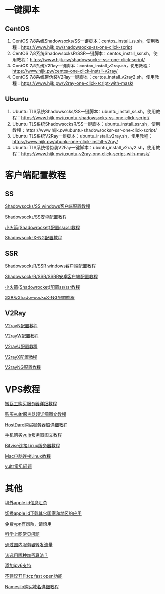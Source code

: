 # 一键脚本

## CentOS

1. CentOS 7/8系统Shadowsocks/SS一键脚本：centos_install_ss.sh，使用教程：<https://www.hijk.pw/shadowsocks-ss-one-click-script>
2. CentOS 7/8系统ShadowsocksR/SSR一键脚本：centos_install_ssr.sh，使用教程：<https://www.hijk.pw/shadowsocksr-ssr-one-click-script/>
3. CentOS 7/8系统V2Ray一键脚本：centos_install_v2ray.sh，使用教程：<https://www.hijk.pw/centos-one-click-install-v2ray/>
4. CentOS 7/8系统带伪装V2Ray一键脚本：centos_install_v2ray2.sh，使用教程：<https://www.hijk.pw/v2ray-one-click-script-with-mask/>

## Ubuntu

1. Ubuntu TLS系统Shadowsocks/SS一键脚本：ubuntu_install_ss.sh，使用教程：<https://www.hijk.pw/ubuntu-shadowsocks-ss-one-click-script/>
2. Ubuntu TLS系统ShadowsocksR/SS一键脚本：ubuntu_install_ssr.sh，使用教程：<https://www.hijk.pw/ubuntu-shadowsocksr-ssr-one-click-script/>
3. Ubuntu TLS系统V2Ray一键脚本：ubuntu_install_v2ray.sh，使用教程：<https://www.hijk.pw/ubuntu-one-click-install-v2ray/>
4. Ubuntu TLS系统带伪装V2Ray一键脚本：ubuntu_install_v2ray2.sh，使用教程：<https://www.hijk.pw/ubuntu-v2ray-one-click-script-with-mask/>

# 客户端配置教程

## SS

[Shadowsocks/SS windows客户端配置教程](https://www.hijk.pw/shadowsocks-windows-client-config-tutorial/)

[Shadowsocks/SS安卓配置教程](https://www.hijk.pw/shadowsocks-android-config-tutorial/)

[小火箭(Shadowrocket)配置ss/ssr教程](https://www.hijk.pw/shadowrocket-config-shadowsocks-shadowsocksr-tutorial/)
 	
[ShadowsocksX-NG配置教程](https://www.hijk.pw/shadowsocksx-ng-config-tutorial/)

## SSR

[ShadowsocksR/SSR windows客户端配置教程](https://www.hijk.pw/shadowsocksr-ssr-windows-client-config-tutorial/)
 	
[ShadowsocksR/SSR/SSRR安卓客户端配置教程](https://www.hijk.pw/shadowsocksr-ssr-ssrr-android-config-tutorial/)

[小火箭(Shadowrocket)配置ss/ssr教程](https://www.hijk.pw/shadowrocket-config-shadowsocks-shadowsocksr-tutorial/)

[SSR版ShadowsocksX-NG配置教程](https://www.hijk.pw/ssr-shadowsocksx-ng-config-tutorial/)

## V2Ray

[V2rayN配置教程](https://www.hijk.pw/v2rayn-config-tutorial/)

[V2rayW配置教程](https://www.hijk.pw/v2rayw-config-tutorial/)

[V2rayU配置教程](https://www.hijk.pw/v2rayu-config-tutorial/)

[V2rayX配置教程](https://www.hijk.pw/v2rayx-config-tutorial/)

[V2rayNG配置教程](https://www.hijk.pw/v2rayng-config-tutorial/)
 	

# VPS教程

[搬瓦工购买服务器详细教程](https://www.hijk.pw/bandwagonghost-buy-vps-tutorial/)

[购买vultr服务器超详细图文教程](https://www.hijk.pw/vultr-buy-vps-tutorial/)

[HostDare购买服务器超详细教程](https://www.hijk.pw/hostdare-buy-vps-tutorial/)

[手机购买vultr服务器图文教程](https://www.hijk.pw/buy-vultr-vps-in-mobile/)

[Bitvise连接Linux服务器教程](https://www.hijk.pw/bitvise-connect-linux-server-tutorial/)

[Mac电脑连接Linux教程](https://www.hijk.pw/mac-connect-to-linux-tutorial/)

[vultr常见问题](hijk.pw/vultr-faq/)


# 其他

[境外apple id信息汇总](https://www.hijk.pw/external-apple-id-summary/)

[切换apple id下载其它国家和地区的应用](https://www.hijk.pw/switch-appleid-to-download-app/)

[免费vpn有风险，请慎用](https://www.hijk.pw/be-careful-when-use-free-vpn/)

[科学上网常见问题](https://www.hijk.pw/vpn-faq/)

[通过国内服务器转发流量](https://www.hijk.pw/forward-traffic-via-internal-vps/)

[该选用哪种加密算法？](https://www.hijk.pw/choose-crypto-method/)

[添加ipv6支持](https://www.hijk.pw/add-ipv6-support/)

[不建议开启tcp fast open功能](https://www.hijk.pw/donot-use-tcp-fast-open/)

[Namesilo购买域名详细教程](https://www.hijk.pw/namesilo-buy-domain-tutorial/)


